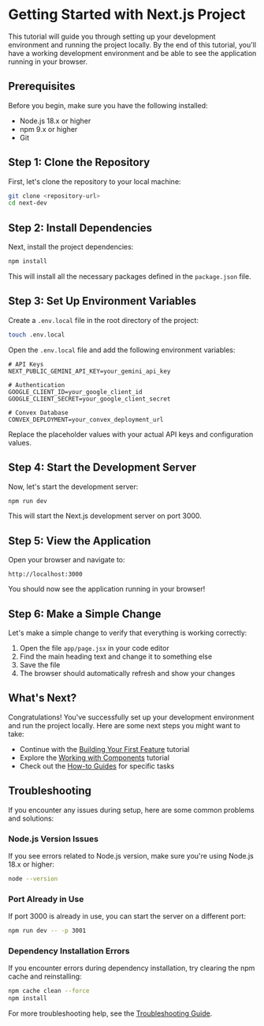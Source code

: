 # Getting Started with Next.js Project

This tutorial will guide you through setting up your development environment and running the project locally. By the end of this tutorial, you'll have a working development environment and be able to see the application running in your browser.

## Prerequisites

Before you begin, make sure you have the following installed:
- Node.js 18.x or higher
- npm 9.x or higher
- Git

## Step 1: Clone the Repository

First, let's clone the repository to your local machine:

```bash
git clone <repository-url>
cd next-dev
```

## Step 2: Install Dependencies

Next, install the project dependencies:

```bash
npm install
```

This will install all the necessary packages defined in the `package.json` file.

## Step 3: Set Up Environment Variables

Create a `.env.local` file in the root directory of the project:

```bash
touch .env.local
```

Open the `.env.local` file and add the following environment variables:

```
# API Keys
NEXT_PUBLIC_GEMINI_API_KEY=your_gemini_api_key

# Authentication
GOOGLE_CLIENT_ID=your_google_client_id
GOOGLE_CLIENT_SECRET=your_google_client_secret

# Convex Database
CONVEX_DEPLOYMENT=your_convex_deployment_url
```

Replace the placeholder values with your actual API keys and configuration values.

## Step 4: Start the Development Server

Now, let's start the development server:

```bash
npm run dev
```

This will start the Next.js development server on port 3000.

## Step 5: View the Application

Open your browser and navigate to:

```
http://localhost:3000
```

You should now see the application running in your browser!

## Step 6: Make a Simple Change

Let's make a simple change to verify that everything is working correctly:

1. Open the file `app/page.jsx` in your code editor
2. Find the main heading text and change it to something else
3. Save the file
4. The browser should automatically refresh and show your changes

## What's Next?

Congratulations! You've successfully set up your development environment and run the project locally. Here are some next steps you might want to take:

- Continue with the [Building Your First Feature](./first-feature.md) tutorial
- Explore the [Working with Components](./working-with-components.md) tutorial
- Check out the [How-to Guides](../how-to-guides/index.md) for specific tasks

## Troubleshooting

If you encounter any issues during setup, here are some common problems and solutions:

### Node.js Version Issues

If you see errors related to Node.js version, make sure you're using Node.js 18.x or higher:

```bash
node --version
```

### Port Already in Use

If port 3000 is already in use, you can start the server on a different port:

```bash
npm run dev -- -p 3001
```

### Dependency Installation Errors

If you encounter errors during dependency installation, try clearing the npm cache and reinstalling:

```bash
npm cache clean --force
npm install
```

For more troubleshooting help, see the [Troubleshooting Guide](../how-to-guides/troubleshooting.md).
